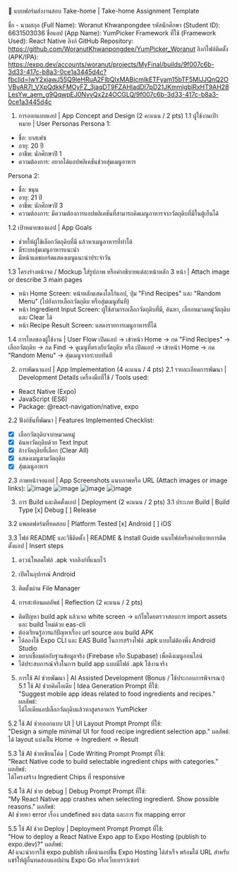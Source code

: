 📱 แบบฟอร์มส่งงานสอบ Take-home | Take-home Assignment Template

ชื่อ - นามสกุล (Full Name): Woranut Khwanpongdee
รหัสนักศึกษา (Student ID): 6631503036
ชื่อแอป (App Name): YumPicker
Framework ที่ใช้ (Framework Used): React Native
ลิงก์ GitHub Repository: https://github.com/WoranutKhwanpongdee/YumPicker_Woranut
ลิงก์ไฟล์ติดตั้ง (APK/IPA): https://expo.dev/accounts/woranut/projects/MyFinal/builds/9f007c6b-3d33-417c-b8a3-0ce1a3445d4c?fbclid=IwY2xjawJ55Q9leHRuA2FlbQIxMABicmlkETFyam15bTF5MlJJQnQ2OVByAR7l_VXpQdkkFMOyFZ_3jaqDT9FZAHIadDI7pD21JKmmlgblRxHT9AH28LesYw_aem_g9QqwpEJ0NvyQx2z4OCGLQ/9f007c6b-3d33-417c-b8a3-0ce1a3445d4c

1. การออกแบบแอป | App Concept and Design (2 คะแนน / 2 pts)
1.1 ผู้ใช้งานเป้าหมาย | User Personas
Persona 1:  
- ชื่อ: บาสเฟซ  
- อายุ: 20 ปี  
- อาชีพ: นักศึกษาปี 1  
- ความต้องการ: อยากได้แอปพลิเคชันช่วยสุ่มเมนูอาหาร

Persona 2:  
- ชื่อ: ขนุน  
- อายุ: 21 ปี  
- อาชีพ: นักศึกษาปี 3  
- ความต้องการ: มีความต้องการแอปพลิเคชันที่สามารถคิดเมนูอาหารจากวัตถุดิบที่มีในตู้เย็นได้
  
1.2 เป้าหมายของแอป | App Goals
- ช่วยให้ผู้ใช้เลือกวัตถุดิบที่มี แล้วหาเมนูอาหารที่ทำได้
- มีระบบสุ่มเมนูอาหารแนะนำ
- มีหน้าแดชบอร์ดแสดงเมนูแนะนำประจำวัน

1.3 โครงร่างหน้าจอ / Mockup
ใส่รูปภาพ หรือคำอธิบายแต่ละหน้าหลัก 3 หน้า | Attach image or describe 3 main pages
- หน้า Home Screen:
หน้าหลักแสดงโลโก้แอป, ปุ่ม "Find Recipes" และ "Random Menu" (ไปยังการเลือกวัตถุดิบ หรือสุ่มเมนูทันที)
- หน้า Ingredient Input Screen:
ผู้ใช้สามารถเลือกวัตถุดิบที่มี, ค้นหา, เลือกหมวดหมู่วัตถุดิบ และ Clear ได้
- หน้า Recipe Result Screen:
แสดงรายการเมนูอาหารที่ได้

1.4 การไหลของผู้ใช้งาน | User Flow
เปิดแอป → เข้าหน้า Home → กด "Find Recipes" → เลือกวัตถุดิบ → กด Find → ดูเมนูที่ตรงกับวัตถุดิบ
หรือ
เปิดแอป → เข้าหน้า Home → กด "Random Menu" → สุ่มเมนูจากระบบทันที

2. การพัฒนาแอป | App Implementation (4 คะแนน / 4 pts)
2.1 รายละเอียดการพัฒนา | Development Details
เครื่องมือที่ใช้ / Tools used:
- React Native (Expo)
- JavaScript (ES6)
- Package: @react-navigation/native, expo

2.2 ฟังก์ชันที่พัฒนา | Features Implemented
Checklist:
- [x] เลือกวัตถุดิบจากหมวดหมู่
- [x] ค้นหาวัตถุดิบด้วย Text Input
- [x] ล้างวัตถุดิบที่เลือก (Clear All)
- [x] แสดงเมนูตามวัตถุดิบ
- [x] สุ่มเมนูอาหาร

2.3 ภาพหน้าจอแอป | App Screenshots
แนบภาพหรือ URL (Attach images or image links):
![image](https://github.com/user-attachments/assets/e514e281-6afa-4666-841f-65258db1655b)
![image](https://github.com/user-attachments/assets/b9527b09-c8e3-4ca6-8e7a-0ec0fdf9186c)
![image](https://github.com/user-attachments/assets/8ba7ba95-ae04-4975-8099-f2f7db578059)
![image](https://github.com/user-attachments/assets/aad87375-21ec-407a-bfd7-062ff6b2c737)

3. การ Build และติดตั้งแอป | Deployment (2 คะแนน / 2 pts)
3.1 ประเภท Build | Build Type
[x] Debug
[ ] Release

3.2 แพลตฟอร์มที่ทดสอบ | Platform Tested
[x] Android
[ ] iOS

3.3 ไฟล์ README และวิธีติดตั้ง | README & Install Guide
แนบไฟล์หรือคำอธิบายการติดตั้งแอป | Insert steps
1. ดาวน์โหลดไฟล์ .apk จากลิงก์ที่แนบไว้
2. เปิดในอุปกรณ์ Android
3. ติดตั้งผ่าน File Manager

4. การสะท้อนผลลัพธ์ | Reflection (2 คะแนน / 2 pts)
- ติดปัญหา build apk แล้วเจอ white screen → แก้ไขโดยตรวจสอบการ import assets และ build ใหม่ด้วย eas-cli
- ต้องเรียนรู้การแก้ปัญหาเรื่อง url source ตอน build APK
- ได้ลองใช้ Expo CLI และ EAS Build ในการสร้างไฟล์ .apk แบบไม่ต้องพึ่ง Android Studio
- อยากเชื่อมต่อกับฐานข้อมูลจริง (Firebase หรือ Supabase) เพื่อดึงเมนูออนไลน์
- ได้ประสบการณ์จริงในการ build app แบบมีไฟล์ .apk ใช้งานจริง

5. การใช้ AI ช่วยพัฒนา | AI Assisted Development (Bonus / ใช้ประกอบการพิจารณา)
5.1 ใช้ AI ช่วยคิดไอเดีย | Idea Generation
Prompt ที่ใช้:  
"Suggest mobile app ideas related to food ingredients and recipes."
ผลลัพธ์:  
ได้ไอเดียแอปเลือกวัตถุดิบแล้วหาสูตรอาหาร YumPicker

5.2 ใช้ AI ช่วยออกแบบ UI | UI Layout Prompt
Prompt ที่ใช้:  
"Design a simple minimal UI for food recipe ingredient selection app."
ผลลัพธ์:  
ได้ layout แบ่งเป็น Home → Ingredient → Result

5.3 ใช้ AI ช่วยเขียนโค้ด | Code Writing Prompt
Prompt ที่ใช้:  
"React Native code to build selectable ingredient chips with categories."
ผลลัพธ์:  
ได้โครงสร้าง Ingredient Chips ที่ responsive

5.4 ใช้ AI ช่วย debug | Debug Prompt
Prompt ที่ใช้:  
"My React Native app crashes when selecting ingredient. Show possible reasons."
ผลลัพธ์:  
AI ช่วยหา error เรื่อง undefined ของ data และการ fix mapping error

5.5 ใช้ AI ช่วย Deploy | Deployment Prompt
Prompt ที่ใช้:  
"How to deploy a React Native Expo app to Expo Hosting (publish to expo.dev)?"
ผลลัพธ์:  
AI แนะนำการใช้ expo publish เพื่อนำแอปขึ้น Expo Hosting ได้สำเร็จ พร้อมได้ URL สำหรับแชร์ให้ผู้อื่นทดสอบแอปผ่าน Expo Go หรือเว็บเบราว์เซอร์
